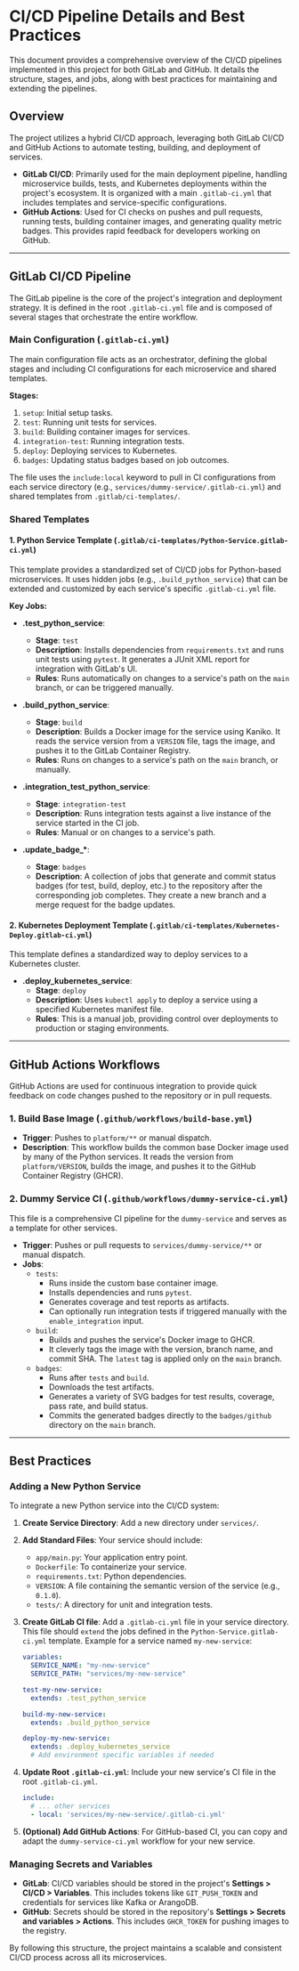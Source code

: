 # CI/CD Pipeline Details and Best Practices

This document provides a comprehensive overview of the CI/CD pipelines implemented in this project for both GitLab and GitHub. It details the structure, stages, and jobs, along with best practices for maintaining and extending the pipelines.

## Overview

The project utilizes a hybrid CI/CD approach, leveraging both GitLab CI/CD and GitHub Actions to automate testing, building, and deployment of services.

-   **GitLab CI/CD**: Primarily used for the main deployment pipeline, handling microservice builds, tests, and Kubernetes deployments within the project's ecosystem. It is organized with a main `.gitlab-ci.yml` that includes templates and service-specific configurations.
-   **GitHub Actions**: Used for CI checks on pushes and pull requests, running tests, building container images, and generating quality metric badges. This provides rapid feedback for developers working on GitHub.

---

## GitLab CI/CD Pipeline

The GitLab pipeline is the core of the project's integration and deployment strategy. It is defined in the root `.gitlab-ci.yml` file and is composed of several stages that orchestrate the entire workflow.

### Main Configuration (`.gitlab-ci.yml`)

The main configuration file acts as an orchestrator, defining the global stages and including CI configurations for each microservice and shared templates.

**Stages:**

1.  `setup`: Initial setup tasks.
2.  `test`: Running unit tests for services.
3.  `build`: Building container images for services.
4.  `integration-test`: Running integration tests.
5.  `deploy`: Deploying services to Kubernetes.
6.  `badges`: Updating status badges based on job outcomes.

The file uses the `include:local` keyword to pull in CI configurations from each service directory (e.g., `services/dummy-service/.gitlab-ci.yml`) and shared templates from `.gitlab/ci-templates/`.

### Shared Templates

#### 1. Python Service Template (`.gitlab/ci-templates/Python-Service.gitlab-ci.yml`)

This template provides a standardized set of CI/CD jobs for Python-based microservices. It uses hidden jobs (e.g., `.build_python_service`) that can be extended and customized by each service's specific `.gitlab-ci.yml` file.

**Key Jobs:**

-   **.test\_python\_service**:
    -   **Stage**: `test`
    -   **Description**: Installs dependencies from `requirements.txt` and runs unit tests using `pytest`. It generates a JUnit XML report for integration with GitLab's UI.
    -   **Rules**: Runs automatically on changes to a service's path on the `main` branch, or can be triggered manually.

-   **.build\_python\_service**:
    -   **Stage**: `build`
    -   **Description**: Builds a Docker image for the service using Kaniko. It reads the service version from a `VERSION` file, tags the image, and pushes it to the GitLab Container Registry.
    -   **Rules**: Runs on changes to a service's path on the `main` branch, or manually.

-   **.integration\_test\_python\_service**:
    -   **Stage**: `integration-test`
    -   **Description**: Runs integration tests against a live instance of the service started in the CI job.
    -   **Rules**: Manual or on changes to a service's path.

-   **.update\_badge\_\***:
    -   **Stage**: `badges`
    -   **Description**: A collection of jobs that generate and commit status badges (for test, build, deploy, etc.) to the repository after the corresponding job completes. They create a new branch and a merge request for the badge updates.

#### 2. Kubernetes Deployment Template (`.gitlab/ci-templates/Kubernetes-Deploy.gitlab-ci.yml`)

This template defines a standardized way to deploy services to a Kubernetes cluster.

-   **.deploy\_kubernetes\_service**:
    -   **Stage**: `deploy`
    -   **Description**: Uses `kubectl apply` to deploy a service using a specified Kubernetes manifest file.
    -   **Rules**: This is a manual job, providing control over deployments to production or staging environments.

---

## GitHub Actions Workflows

GitHub Actions are used for continuous integration to provide quick feedback on code changes pushed to the repository or in pull requests.

### 1. Build Base Image (`.github/workflows/build-base.yml`)

-   **Trigger**: Pushes to `platform/**` or manual dispatch.
-   **Description**: This workflow builds the common base Docker image used by many of the Python services. It reads the version from `platform/VERSION`, builds the image, and pushes it to the GitHub Container Registry (GHCR).

### 2. Dummy Service CI (`.github/workflows/dummy-service-ci.yml`)

This file is a comprehensive CI pipeline for the `dummy-service` and serves as a template for other services.

-   **Trigger**: Pushes or pull requests to `services/dummy-service/**` or manual dispatch.
-   **Jobs**:
    -   `tests`:
        -   Runs inside the custom base container image.
        -   Installs dependencies and runs `pytest`.
        -   Generates coverage and test reports as artifacts.
        -   Can optionally run integration tests if triggered manually with the `enable_integration` input.
    -   `build`:
        -   Builds and pushes the service's Docker image to GHCR.
        -   It cleverly tags the image with the version, branch name, and commit SHA. The `latest` tag is applied only on the `main` branch.
    -   `badges`:
        -   Runs after `tests` and `build`.
        -   Downloads the test artifacts.
        -   Generates a variety of SVG badges for test results, coverage, pass rate, and build status.
        -   Commits the generated badges directly to the `badges/github` directory on the `main` branch.

---

## Best Practices

### Adding a New Python Service

To integrate a new Python service into the CI/CD system:

1.  **Create Service Directory**: Add a new directory under `services/`.
2.  **Add Standard Files**: Your service should include:
    -   `app/main.py`: Your application entry point.
    -   `Dockerfile`: To containerize your service.
    -   `requirements.txt`: Python dependencies.
    -   `VERSION`: A file containing the semantic version of the service (e.g., `0.1.0`).
    -   `tests/`: A directory for unit and integration tests.
3.  **Create GitLab CI file**: Add a `.gitlab-ci.yml` file in your service directory. This file should `extend` the jobs defined in the `Python-Service.gitlab-ci.yml` template. Example for a service named `my-new-service`:

    ```yaml
    variables:
      SERVICE_NAME: "my-new-service"
      SERVICE_PATH: "services/my-new-service"

    test-my-new-service:
      extends: .test_python_service

    build-my-new-service:
      extends: .build_python_service

    deploy-my-new-service:
      extends: .deploy_kubernetes_service
      # Add environment specific variables if needed
    ```
4.  **Update Root `.gitlab-ci.yml`**: Include your new service's CI file in the root `.gitlab-ci.yml`.

    ```yaml
    include:
      # ... other services
      - local: 'services/my-new-service/.gitlab-ci.yml'
    ```
5.  **(Optional) Add GitHub Actions**: For GitHub-based CI, you can copy and adapt the `dummy-service-ci.yml` workflow for your new service.

### Managing Secrets and Variables

-   **GitLab**: CI/CD variables should be stored in the project's **Settings > CI/CD > Variables**. This includes tokens like `GIT_PUSH_TOKEN` and credentials for services like Kafka or ArangoDB.
-   **GitHub**: Secrets should be stored in the repository's **Settings > Secrets and variables > Actions**. This includes `GHCR_TOKEN` for pushing images to the registry.

By following this structure, the project maintains a scalable and consistent CI/CD process across all its microservices.
